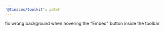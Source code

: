 ```yaml
---
'@tinacms/toolkit': patch
---
```


fix wrong background when hovering the "Embed" button inside the toolbar
